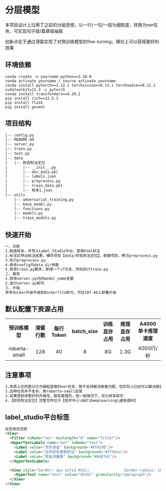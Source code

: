 # 分层模型
本项目设计上沿用了之前的分层思想，以一行/一句/一段为细粒度，转换为ner任务，可实现句子级/篇章级抽取

创新点在于通过滑窗实现了对预训练模型的fine-turning，理论上可以获得更好的效果


## 环境依赖
```
conda create -n yourname python==3.10.0
conda activate yourname / source activate yourname
conda install pytorch==1.12.1 torchvision==0.13.1 torchaudio==0.12.1 cudatoolkit=11.3 -c pytorch
conda install transformers==4.29.2
pip install rich==12.5.1
pip install flask
pip install gevent
```

## 项目结构
```html
|-- config.py
|-- README.md
|-- server.py
|-- train.py
|-- test.py
|-- data
|   |-- 财务附注定位
|       |-- __init__.py
|       |-- dev_data.pkl
|       |-- labels.json
|       |-- preprocess.py
|       |-- train_data.pkl
|       |-- 样本1.json
|-- utils
    |-- adversarial_training.py
    |-- base_model.py
    |-- functions.py
    |-- models.py
    |-- train_models.py
```

## 快速开始

```html
一、训练
1.制造样本，并导入Label_Studio平台，使用html标注
2.标注后导出标注结果，模仿项目【data/财务附注定位】，新建项目，拷贝preprocess.py
3.执行preprocess.py
4.修改config内data_dir参数
5.修改train.py脚本，新增一个if分支，然后执行train.py
二、服务
1.修改server.py内的model_name变量
2.运行server.py即可
三、升级
参考docker升级手册和Dockerfile即可，可在107.46上部署升级
```

## 默认配置下资源占用

<table>
  <tr>
    <th style="text-align:center">预训练模型</th>
    <th style="text-align:center">滑窗行数</th>
    <th style="text-align:center">每行Token</th>
    <th style="text-align:center">batch_size</th>
    <th style="text-align:center">训练显存占用</th>
    <th style="text-align:center">推理显存占用</th>
    <th style="text-align:center">A4000单卡推理速度</th>
  </tr>
  <tr>
    <td style="text-align:center">roberta-small</td>
    <td style="text-align:center">128</td>
    <td style="text-align:center">40</td>
    <td style="text-align:center">8</td>
    <td style="text-align:center">8G</td>
    <td style="text-align:center">1.3G</td>
    <td style="text-align:center">4000行/秒</td>
  </tr>
</table>


## 注意事项

```html
1.本质上仍然是以行为细粒度做的ner任务，暂不支持解决嵌套问题，但实际上已经可以解决嵌套实体识别和关系抽取问题，如有需求，联系管理员
2.这种任务并不复杂，用roberta-small足矣
3.如果想获得更好的外推性，联系管理员，但一般情况下，优化样本即可
4.【财务附注定位】完整文件位于【技术中心\0AI\DeepLearning\通用语料】
```

## label_studio平台标签

```html
标签体系范例
<View>
  <Filter toName="ner" minlength="0" name="filter"/>
  <HyperTextLabels name="ner" toName="text">
	<Label value="货币资金" background="#FFA39E"/>
	<Label value="合并财务报表附注" background="#ff9eea"/>
	<Label value="现金流量表" background="#0d87d3"/>
  </HyperTextLabels>

  <View style="border: 1px solid #CCC;                border-radius: 10px;                padding: 5px">
    <HyperText name="text" value="$html" granularity="paragraph"/>
  </View>
</View>
```
